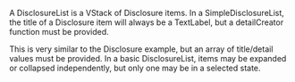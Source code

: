 A DisclosureList is a VStack of Disclosure items. In a SimpleDisclosureList, the title of a Disclosure item will always be a TextLabel, but a detailCreator function must be provided.

This is very similar to the Disclosure example, but an array of title/detail values must be provided. In a basic DisclosureList, items may be expanded or collapsed independently, but only one may be in a selected state.